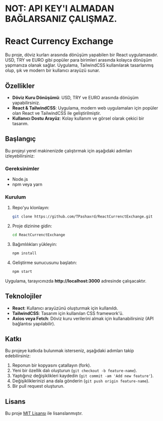# NOT: API KEY'I ALMADAN BAĞLARSANIZ ÇALIŞMAZ.

# React Currency Exchange

Bu proje, döviz kurları arasında dönüşüm yapabilen bir React uygulamasıdır. USD, TRY ve EURO gibi popüler para birimleri arasında kolayca dönüşüm yapmanıza olanak sağlar. Uygulama, TailwindCSS kullanılarak tasarlanmış olup, şık ve modern bir kullanıcı arayüzü sunar.

## Özellikler

- **Döviz Kuru Dönüşümü**: USD, TRY ve EURO arasında dönüşüm yapabilirsiniz.
- **React & TailwindCSS**: Uygulama, modern web uygulamaları için popüler olan React ve TailwindCSS ile geliştirilmiştir.
- **Kullanıcı Dostu Arayüz**: Kolay kullanım ve görsel olarak çekici bir tasarım.

## Başlangıç

Bu projeyi yerel makinenizde çalıştırmak için aşağıdaki adımları izleyebilirsiniz:

### Gereksinimler

- Node.js
- npm veya yarn

### Kurulum

1. Repo'yu klonlayın:
   ```bash
   git clone https://github.com/TPashaxrd/ReactCurrenctExchange.git
   ```
2. Proje dizinine gidin:
   ```bash
   cd ReactCurrenctExchange
   ```
3. Bağımlılıkları yükleyin:
   ```bash
   npm install
   ```
4. Geliştirme sunucusunu başlatın:
   ```bash
   npm start
   ```

Uygulama, tarayıcınızda **http://localhost:3000** adresinde çalışacaktır.

## Teknolojiler

- **React**: Kullanıcı arayüzünü oluşturmak için kullanıldı.
- **TailwindCSS**: Tasarım için kullanılan CSS framework'ü.
- **Axios veya Fetch**: Döviz kuru verilerini almak için kullanabilirsiniz (API bağlantısı yapılabilir).

## Katkı

Bu projeye katkıda bulunmak isterseniz, aşağıdaki adımları takip edebilirsiniz:

1. Reponun bir kopyasını çatallayın (fork).
2. Yeni bir özellik dalı oluşturun (`git checkout -b feature-name`).
3. Yaptığınız değişiklikleri kaydedin (`git commit -am 'Add new feature'`).
4. Değişikliklerinizi ana dala gönderin (`git push origin feature-name`).
5. Bir pull request oluşturun.

## Lisans

Bu proje [MIT Lisansı](LICENSE) ile lisanslanmıştır.
